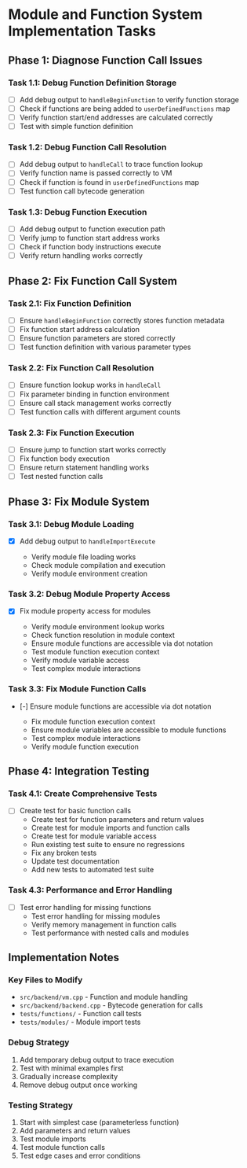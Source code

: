 # Module and Function System Implementation Tasks

## Phase 1: Diagnose Function Call Issues

### Task 1.1: Debug Function Definition Storage
- [ ] Add debug output to `handleBeginFunction` to verify function storage
- [ ] Check if functions are being added to `userDefinedFunctions` map
- [ ] Verify function start/end addresses are calculated correctly
- [ ] Test with simple function definition

### Task 1.2: Debug Function Call Resolution
- [ ] Add debug output to `handleCall` to trace function lookup
- [ ] Verify function name is passed correctly to VM
- [ ] Check if function is found in `userDefinedFunctions` map
- [ ] Test function call bytecode generation

### Task 1.3: Debug Function Execution
- [ ] Add debug output to function execution path
- [ ] Verify jump to function start address works
- [ ] Check if function body instructions execute
- [ ] Verify return handling works correctly

## Phase 2: Fix Function Call System

### Task 2.1: Fix Function Definition
- [ ] Ensure `handleBeginFunction` correctly stores function metadata
- [ ] Fix function start address calculation
- [ ] Ensure function parameters are stored correctly
- [ ] Test function definition with various parameter types

### Task 2.2: Fix Function Call Resolution
- [ ] Ensure function lookup works in `handleCall`
- [ ] Fix parameter binding in function environment
- [ ] Ensure call stack management works correctly
- [ ] Test function calls with different argument counts

### Task 2.3: Fix Function Execution
- [ ] Ensure jump to function start works correctly
- [ ] Fix function body execution
- [ ] Ensure return statement handling works
- [ ] Test nested function calls

## Phase 3: Fix Module System

### Task 3.1: Debug Module Loading
- [x] Add debug output to `handleImportExecute`






  -  Verify module file loading works
  -  Check module compilation and execution
  -  Verify module environment creation

### Task 3.2: Debug Module Property Access
- [x] Fix module property access for modules







  -  Verify module environment lookup works
  -  Check function resolution in module context
  -  Ensure module functions are accessible via dot notation
  -  Test module function execution context
  -  Verify module variable access
  -  Test complex module interactions


### Task 3.3: Fix Module Function Calls
- [-] Ensure module functions are accessible via dot notation



   -  Fix module function execution context
   -  Ensure module variables are accessible to module functions
   -  Test complex module interactions
   -  Verify module function execution


## Phase 4: Integration Testing

### Task 4.1: Create Comprehensive Tests
- [ ] Create test for basic function calls
  -  Create test for function parameters and return values
  -  Create test for module imports and function calls
  -  Create test for module variable access
  -  Run existing test suite to ensure no regressions
  -  Fix any broken tests
  -  Update test documentation
  -  Add new tests to automated test suite

### Task 4.3: Performance and Error Handling
- [ ] Test error handling for missing functions
  - Test error handling for missing modules
  -  Verify memory management in function calls
  -  Test performance with nested calls and modules

## Implementation Notes

### Key Files to Modify
- `src/backend/vm.cpp` - Function and module handling
- `src/backend/backend.cpp` - Bytecode generation for calls
- `tests/functions/` - Function call tests
- `tests/modules/` - Module import tests

### Debug Strategy
1. Add temporary debug output to trace execution
2. Test with minimal examples first
3. Gradually increase complexity
4. Remove debug output once working

### Testing Strategy
1. Start with simplest case (parameterless function)
2. Add parameters and return values
3. Test module imports
4. Test module function calls
5. Test edge cases and error conditions
